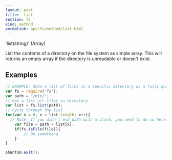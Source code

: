 ```yaml
---
layout: post
title:  list
section: fs
kind: method
permalink: api/fs/method/list.html
---
```


'list(string)' (Array)

List the contents of a directory on the file system as simple array. This will returns an empty array if the directory is unreadable or doesn't exist.

## Examples

```javascript
// EXAMPLE: Show a list of files in a specific directory as a fully qualified path:
var fs = require('fs');
var path = "/etc/";
// Get a list all files in directory
var list = fs.list(path);
// Cycle through the list
for(var x = 0; x < list.length; x++){
  // Note: If you didn't end path with a slash, you need to do so here.
	var file = path + list[x];
	if(fs.isFile(file)){
		// Do something
	}
}

phantom.exit();
```








